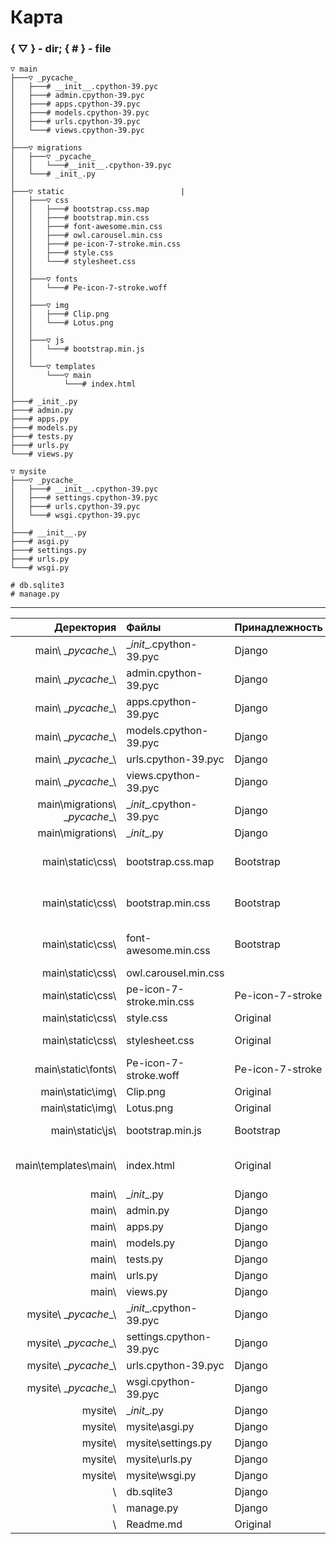 Карта
=====
### { ▽ } - dir; { # } - file
```
▽ main 
├───▽ _pycache_ 
│   ├───# __init__.cpython-39.pyc
│   ├───# admin.cpython-39.pyc
│   ├───# apps.cpython-39.pyc
│   ├───# models.cpython-39.pyc
│   ├───# urls.cpython-39.pyc
│   └───# views.cpython-39.pyc
│
├───▽ migrations
│   ├───▽ _pycache_
│   │   └───#__init__.cpython-39.pyc
│   └───# _init_.py
│              
├───▽ static                          |
│   ├───▽ css
│   │   ├───# bootstrap.css.map
│   │   ├───# bootstrap.min.css
│   │   ├───# font-awesome.min.css
│   │   ├───# owl.carousel.min.css
│   │   ├───# pe-icon-7-stroke.min.css
│   │   ├───# style.css
│   │   └───# stylesheet.css
│   │
│   ├───▽ fonts
│   │   └───# Pe-icon-7-stroke.woff
│   │
│   ├───▽ img
│   │   ├───# Clip.png
│   │   └───# Lotus.png
│   │
│   ├───▽ js
│   │   └───# bootstrap.min.js 
│   │ 
│   └───▽ templates 
│       └───▽ main
│           └───# index.html
│
├───# _init_.py       
├───# admin.py        
├───# apps.py         
├───# models.py       
├───# tests.py        
├───# urls.py         
└───# views.py

▽ mysite 
├───▽ _pycache_
│   ├───# __init__.cpython-39.pyc
│   ├───# settings.cpython-39.pyc
│   ├───# urls.cpython-39.pyc
│   └───# wsgi.cpython-39.pyc
│
├───# __init__.py     
├───# asgi.py         
├───# settings.py     
├───# urls.py         
└───# wsgi.py

# db.sqlite3
# manage.py
```
____
| Деректория                     | Файлы                    | Принадлежность    | Описание                  |
|-------------------------------:|:-------------------------|:------------------|:-------------------------:|
| main\ \__pycache__\            | \__init__.cpython-39.pyc | Django            |
| main\ \__pycache__\            | admin.cpython-39.pyc     | Django            |
| main\ \__pycache__\            | apps.cpython-39.pyc      | Django            |
| main\ \__pycache__\            | models.cpython-39.pyc    | Django            |
| main\ \__pycache__\            | urls.cpython-39.pyc      | Django            |
| main\ \__pycache__\            | views.cpython-39.pyc     | Django            |
| main\migrations\ \__pycache__\ | \__init__.cpython-39.pyc | Django            |
| main\migrations\               | \__init__.py             | Django            |
| main\static\css\               | bootstrap.css.map        | Bootstrap         | CSS инструментарий вспом. |
| main\static\css\               | bootstrap.min.css        | Bootstrap         | CSS инструментарий основ. |
| main\static\css\               | font-awesome.min.css     | Bootstrap         | CSS инструментарий вспом. |
| main\static\css\               | owl.carousel.min.css     |                   |
| main\static\css\               | pe-icon-7-stroke.min.css | Pe-icon-7-stroke  | CSS иконки                |
| main\static\css\               | style.css                | Original          |
| main\static\css\               | stylesheet.css           | Original          | Основная  таблица стилей  |
| main\static\fonts\             | Pe-icon-7-stroke.woff    | Pe-icon-7-stroke  | Шрифты                    |
| main\static\img\               | Clip.png                 | Original          | Иконка                    |
| main\static\img\               | Lotus.png                | Original          | Иконка                    |
| main\static\js\                | bootstrap.min.js         | Bootstrap         | Скрипты для Bootstrap     |
| main\templates\main\           | index.html               | Original          | Шаблон домашней страницы  |
| main\                          | \__init__.py             | Django            |
| main\                          | admin.py                 | Django            |
| main\                          | apps.py                  | Django            |
| main\                          | models.py                | Django            |
| main\                          | tests.py                 | Django            |
| main\                          | urls.py                  | Django            |
| main\                          | views.py                 | Django            |
| mysite\ \__pycache__\          | \__init__.cpython-39.pyc | Django            |
| mysite\ \__pycache__\          | settings.cpython-39.pyc  | Django            |
| mysite\ \__pycache__\          | urls.cpython-39.pyc      | Django            |
| mysite\ \__pycache__\          | wsgi.cpython-39.pyc      | Django            |
| mysite\                        | \__init__.py             | Django            |
| mysite\                        | mysite\asgi.py           | Django            |
| mysite\                        | mysite\settings.py       | Django            |
| mysite\                        | mysite\urls.py           | Django            |
| mysite\                        | mysite\wsgi.py           | Django            |
| \                              | db.sqlite3               | Django            |
| \                              | manage.py                | Django            |
| \                              | Readme.md                | Original          |
